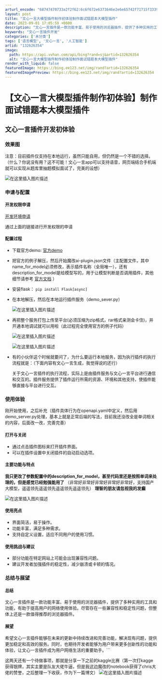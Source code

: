 ```yaml
---
arturl_encode: "68747470733a2f2f62:6c6f672e6373646e2e6e65742f71715f33393437353238302f:61727469636c652f64657461696c732f313332363236333534"
layout: post
title: "文心一言大模型插件制作初体验制作面试错题本大模型插件"
date: 2023-09-01 17:05:59 +0800
description: "文心一言插件是一款功能丰富、易于使用的浏览器插件，提供了多种实用的工具和功能，有助于提高用户的网络使"
keywords: "文心一言插件开发"
categories: ['未分类']
tags: ['语言模型', '文心一言', '人工智能']
artid: "132626354"
image:
  path: https://api.vvhan.com/api/bing?rand=sj&artid=132626354
  alt: "文心一言大模型插件制作初体验制作面试错题本大模型插件"
render_with_liquid: false
featuredImage: https://bing.ee123.net/img/rand?artid=132626354
featuredImagePreview: https://bing.ee123.net/img/rand?artid=132626354
---
```


# 【文心一言大模型插件制作初体验】制作面试错题本大模型插件

## 文心一言插件开发初体验

### 效果图

注意：目前插件仅支持在本地运行，虽然只能自用，但仍然是一个不错的选择。（什么？你说没有用？这不可能！文心一言app可以支持语音，网页端结合手机端就可以实现从题库里抽题模拟面试了，完美的设想）
  
![在这里插入图片描述](https://i-blog.csdnimg.cn/blog_migrate/e3a8721f16411f9b6acb13e17c43dd8d.png)

### 申请与配置

#### 开发权限申请

[开发环境申请](https://yiyan.baidu.com/developer)
  
通过上面的链接进行开发权限的申请

#### 配置过程

* 下载官方demo:
  [官方demo](https://pan.baidu.com/s/1eyYejWOBioVdDAvsGhY47g?pwd=rxp3)
* 把官方的例子解压，然后开始魔改ai-plugin.json文件（主配置文件，其中name\_for\_model必须修改，表示插件名称（全局唯一），还有description\_for\_model是给模型写的，用于让模型判断是否调用插件，其他细节请参考
  [官方文档](https://yiyan.baidu.com/developer/doc)
  ）
* 安装flask：
  `pip install Flask[async]`
* 在本地解压，然后在本地运行插件服务（demo\_sever.py）
    
  ![在这里插入图片描述](https://i-blog.csdnimg.cn/blog_migrate/6054df47dcd94c606d1b7299fc8efbf0.png)
* 再把整个服务打包上传至平台(必须压缩为zip格式，rar格式亲测会卡住)，并开通本地调试就可以用啦（此过程完全使用官方的例子代码）
    
  ![在这里插入图片描述](https://i-blog.csdnimg.cn/blog_migrate/83c34b0176c5c7fa7635a0f846e5136a.png)
    
  ![在这里插入图片描述](https://i-blog.csdnimg.cn/blog_migrate/e71a68b47d940c9c362ca69bc4b20f7c.png)
* 有的小伙伴这个时候就要问了，为什么要运行本地服务，因为执行插件的执行流程就是：（下面内容有文心一言生成，我觉得说的还行）
    
  关于文心一言插件的执行流程，实际上是由插件服务与文心一言平台进行通信和交互的。插件服务提供了插件运行所需的资源、环境和其他支持，使插件能够直接与平台进行交互。

### 使用体验

刚开始使用，之后补充（插件具体行为在openapi.yaml中定义，然后用demo\_server.py处理，基本上就是正常后端的写法，目前我还没改全是单词相关的内容，后面改一改，完善完善）

#### 打开与关闭

* 通过点击插件图标来打开插件界面。
* 可以在插件设置中关闭插件的自动启动选项。

#### 主要功能与特点

**我只更改了参数配置中的description\_for\_model，甚至代码里还是按照单词来处理的，但是感觉已经勉强能用了**
（非常好非常好非常好非常好非常好，支持国产大模型，遥遥领先遥遥领先遥遥领先遥遥领先）
**理智的朋友请忽视我的发癫**
  
![在这里插入图片描述](https://i-blog.csdnimg.cn/blog_migrate/21e9a27f3597339fff98da7c4e12928a.png)

#### 使用亮点

* 界面简洁，易于操作。
* 功能丰富，满足多种需求。
* 支持自定义设置，适应不同用户的使用习惯。

#### 使用挑战与建议

* 部分功能在特定网站上可能会出现兼容性问题。
* 建议开发者加强插件的稳定性，减少崩溃或卡顿的情况。

### 总结与展望

#### 总结

文心一言插件是一款功能丰富、易于使用的浏览器插件，提供了多种实用的工具和功能，有助于提高用户的网络使用体验。尽管存在一些兼容性和稳定性问题，但整体上还是一款值得推荐的浏览器插件。

#### 展望

希望文心一言插件能够在未来的更新中持续改进和完善功能，解决现有问题，提供更加稳定和高效的服务。同时，也期待开发者能够为用户带来更多创新性的功能和体验，让文心一言插件成为用户网络生活的重要助手。```

这两天还有一个待做事项，那就是分享一下之前的kaggle比赛（第一次打kagge获得银牌，其实主要是队友大佬牛逼，但是我这边魔改的notebook获得了chris大佬的赞誉，之后整理一下收获，作为下一篇博文）
![在这里插入图片描述](https://i-blog.csdnimg.cn/blog_migrate/2c1fa20e578d0af7c34b07364e596fe9.png#pic_center)